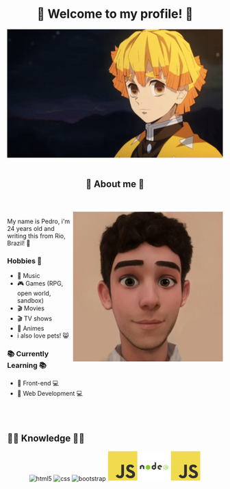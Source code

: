 <div align="center">
<h1 align="center"> 👋 Welcome to my profile! 👋 </h1>
<img src="assets/zenitsu.gif" alt="gif zenitsu" height="300" width="600">
</div>
<br>

<div>
<h2 align="center">📝 About me 📝</h2>
<br>
<br>

<img align="right" src="assets/me.jpg" alt="me!" width="350" height="350">


<p> My name is Pedro, i'm 24 years old and writing this from Rio, Brazil! 🍻</p>
<h3> Hobbies 💜</h3>
<ul>
    <li> 🎵 Music </li>
    <li> 🎮 Games (RPG, open world, sandbox) </li>
    <li> 🎬 Movies </li>
    <li> 🎬 TV shows </li>
    <li> 👾 Animes </li>
    <li> i also love pets! 😸</li>
</ul>

<h3> 📚 Currently Learning 📚</h3>

<ul>
    <li> 📱 Front-end 💻 </li>
    <li> 📱 Web Development 💻 </li>
</ul>


</div>
<br>
<br>

<div>
<h2 align="left">👨‍💻 Knowledge 👨‍💻</h2>

<div align="center">
<img src="https://<span></span>github.com/devicons/devicon/blob/master/icons/html5/html5-original-wordmark.svg" width="70" alt ="html5">
<img src="https://<span></span>github.com/devicons/devicon/blob/master/icons/css3/css3-original-wordmark.svg" width="70" alt ="css">
<img src="https:\/github.com/devicons/devicon/blob/master/icons/bootstrap/bootstrap-plain-wordmark.svg" width="70" alt ="bootstrap">
<img src="https://github.com/devicons/devicon/blob/master/icons/javascript/javascript-original.svg" width="70" alt ="javascript">
<img src="https://github.com/devicons/devicon/blob/master/icons/nodejs/nodejs-original-wordmark.svg" width="70" alt ="nodejs">
<img src="https://github.com/devicons/devicon/blob/master/icons/javascript/javascript-original.svg" width="70" alt ="javascript">

</div>

</div>
</body>
